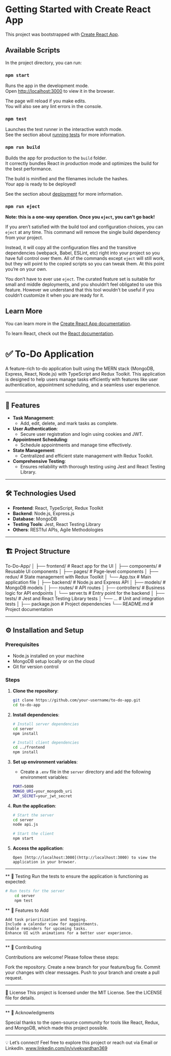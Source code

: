 # Getting Started with Create React App

This project was bootstrapped with [Create React App](https://github.com/facebook/create-react-app).

## Available Scripts

In the project directory, you can run:

### `npm start`

Runs the app in the development mode.\
Open [http://localhost:3000](http://localhost:3000) to view it in the browser.

The page will reload if you make edits.\
You will also see any lint errors in the console.

### `npm test`

Launches the test runner in the interactive watch mode.\
See the section about [running tests](https://facebook.github.io/create-react-app/docs/running-tests) for more information.

### `npm run build`

Builds the app for production to the `build` folder.\
It correctly bundles React in production mode and optimizes the build for the best performance.

The build is minified and the filenames include the hashes.\
Your app is ready to be deployed!

See the section about [deployment](https://facebook.github.io/create-react-app/docs/deployment) for more information.

### `npm run eject`

**Note: this is a one-way operation. Once you `eject`, you can’t go back!**

If you aren’t satisfied with the build tool and configuration choices, you can `eject` at any time. This command will remove the single build dependency from your project.

Instead, it will copy all the configuration files and the transitive dependencies (webpack, Babel, ESLint, etc) right into your project so you have full control over them. All of the commands except `eject` will still work, but they will point to the copied scripts so you can tweak them. At this point you’re on your own.

You don’t have to ever use `eject`. The curated feature set is suitable for small and middle deployments, and you shouldn’t feel obligated to use this feature. However we understand that this tool wouldn’t be useful if you couldn’t customize it when you are ready for it.

## Learn More

You can learn more in the [Create React App documentation](https://facebook.github.io/create-react-app/docs/getting-started).

To learn React, check out the [React documentation](https://reactjs.org/).

# ✅ To-Do Application

A feature-rich to-do application built using the MERN stack (MongoDB, Express, React, Node.js) with TypeScript and Redux Toolkit. This application is designed to help users manage tasks efficiently with features like user authentication, appointment scheduling, and a seamless user experience.

---

## 🚀 Features

- **Task Management**: 
  - Add, edit, delete, and mark tasks as complete.  
- **User Authentication**: 
  - Secure user registration and login using cookies and JWT.  
- **Appointment Scheduling**: 
  - Schedule appointments and manage time effectively.  
- **State Management**: 
  - Centralized and efficient state management with Redux Toolkit.  
- **Comprehensive Testing**: 
  - Ensures reliability with thorough testing using Jest and React Testing Library.  

---

## 🛠️ Technologies Used

- **Frontend**: React, TypeScript, Redux Toolkit  
- **Backend**: Node.js, Express.js  
- **Database**: MongoDB  
- **Testing Tools**: Jest, React Testing Library  
- **Others**: RESTful APIs, Agile Methodologies  

---

## 🏗️ Project Structure

To-Do-App/ │ ├── frontend/ # React app for the UI │ ├── components/ # Reusable UI components │ ├── pages/ # Page-level components │ ├── redux/ # State management with Redux Toolkit │ └── App.tsx # Main application file │ ├── backend/ # Node.js and Express API │ ├── models/ # MongoDB models │ ├── routes/ # API routes │ ├── controllers/ # Business logic for API endpoints │ └── server.ts # Entry point for the backend │ ├── tests/ # Jest and React Testing Library tests │ └── ... # Unit and integration tests │ ├── package.json # Project dependencies └── README.md # Project documentation


---

## ⚙️ Installation and Setup

### Prerequisites
- Node.js installed on your machine  
- MongoDB setup locally or on the cloud  
- Git for version control  

### Steps
1. **Clone the repository**:
   ```bash
   git clone https://github.com/your-username/to-do-app.git
   cd to-do-app
    ```

2. **Install dependencies**:
    ```bash
    # Install server dependencies
    cd server
    npm install
    
    # Install client dependencies
    cd ../frontend
    npm install
    ```
3. **Set up environment variables**:
    - Create a `.env` file in the `server` directory and add the following environment variables:
    ```bash
    PORT=5000
    MONGO_URI=your_mongodb_uri
    JWT_SECRET=your_jwt_secret
    ```
4. **Run the application**:
    ```bash
    # Start the server
    cd server
    node api.js

    # Start the client
    npm start
    ```
5. **Access the application**:
    ```
    Open [http://localhost:3000](http://localhost:3000) to view the application in your browser.
    ```

---

** 🧪 Testing
Run the tests to ensure the application is functioning as expected:
```bash
# Run tests for the server
    cd server
    npm test    
```


** 📂 Features to Add

    Add task prioritization and tagging.
    Include a calendar view for appointments.
    Enable reminders for upcoming tasks.
    Enhance UI with animations for a better user experience.


---
** 🤝 Contributing

Contributions are welcome! Please follow these steps:

Fork the repository.
Create a new branch for your feature/bug fix.
Commit your changes with clear messages.
Push to your branch and create a pull request.

---
📝 License
This project is licensed under the MIT License. See the LICENSE file for details.

---
** 🌟 Acknowledgments

Special thanks to the open-source community for tools like React, Redux, and MongoDB, which made this project possible.

---
💡 Let’s connect!
Feel free to explore this project or reach out via Email or LinkedIn.
www.linkedin.com/in/vivekvardhan369




